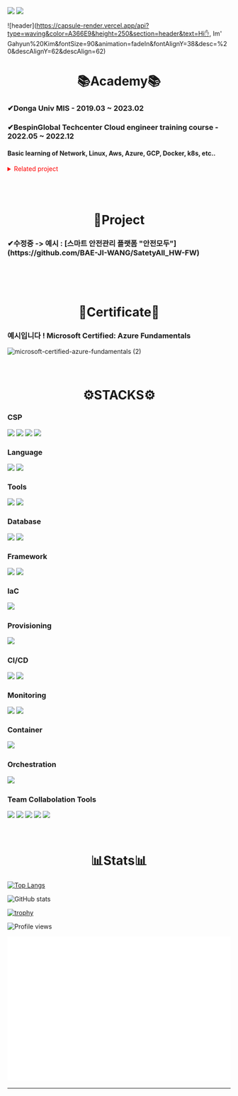 
<!-- [<img src='https://img.shields.io/badge/gaya9912@gmail.com-EA4335?style=for-the-badge&logo=Gmail&logoColor=white' alt='gmail' height='30'>](gaya9912@gmail.com)
[<img src='https://img.shields.io/badge/Gahyun Kim-0A66C2?style=for-the-badge&logo=LinkedIn&logoColor=white' alt='linkedin' height='30'>](https://www.linkedin.com/in/gahyun-kim-425393262/)   -->

<a href="mailto:gaya9912@gmail.com"><img src="https://img.shields.io/badge/gaya9912@gmail.com-EA4335?style=for-the-badge&logo=Gmail&logoColor=white"></a>
<a href="https://www.linkedin.com/in/gahyun-kim-425393262/"><img src="https://img.shields.io/badge/Gahyun Kim-0A66C2?style=for-the-badge&logo=LinkedIn&logoColor=white"></a>

![header](https://capsule-render.vercel.app/api?type=waving&color=A366E9&height=250&section=header&text=Hi✋, Im' Gahyun%20Kim&fontSize=90&animation=fadeIn&fontAlignY=38&desc=%20&descAlignY=62&descAlign=62)

<div align=center><h1>📚Academy📚</h1></div>
<h3>✔Donga Univ MIS - 2019.03 ~ 2023.02</h3> 

<h3>✔BespinGlobal Techcenter Cloud engineer training course - 2022.05 ~ 2022.12</h3> 
<h4>Basic learning of Network, Linux, Aws, Azure, GCP, Docker, k8s, etc..</h4>
<details>
  <summary style="color:red">Related project</summary>
  <div markdown="1">
    <h4><a href="https://github.com/BAE-JI-WANG/AWS3_3Tier">Spring petclinic 3Tier</a>(AWS 3TIer)</h4>
  </div>
  <div markdown="1">
    <h4><a href="https://github.com/BAE-JI-WANG/btc_AWeSomeFinal">EKS environment website using open source to reduce costs</a>(AWS EKS Cluster)</h4>
  </div>
</details>
<br/><br/><br/>

<div align=center><h1>🔗Project</h1></div>
<h3>✔수정중 -> 예시 : [스마트 안전관리 플랫폼 "안전모두"] (https://github.com/BAE-JI-WANG/SatetyAll_HW-FW)</h3> 
<br/> <br/> <br/>

<div align=center><h1>📜Certificate📜</h1></div>
<h3>예시입니다 ! Microsoft Certified: Azure Fundamentals</h3> 

![microsoft-certified-azure-fundamentals (2)](https://user-images.githubusercontent.com/59479926/200098689-3f259eab-bb40-4d0e-9461-2e01c57e6208.png)
<br/> <br/> <br/>

<div align=center><h1>⚙STACKS⚙</h1></div>

### CSP

<img src="https://img.shields.io/badge/Amazon AWS-232F3E?style=for-the-badge&logo=Amazon AWS&logoColor=white"> <!--aws-->
<img src="https://img.shields.io/badge/Microsoft Azure-0078D4?style=for-the-badge&logo=Microsoft Azure&logoColor=white"> <!--azure-->
<img src="https://img.shields.io/badge/GCP-4285F4?style=for-the-badge&logo=Google Cloud&logoColor=white"> <!--GCP-->
<img src="https://img.shields.io/badge/NAVER CLOUD PLATFORM-03C75A?style=for-the-badge&logo=Naver&logoColor=white">

### Language

<img src="https://img.shields.io/badge/JAVA-6DB33F?style=for-the-badge&logo=java&logoColor=white">  <!--자바-->
<img src="https://img.shields.io/badge/R-75AADB?style=for-the-badge&logo=RStudio&logoColor=white">  <!--R-->

### Tools

<img src="https://img.shields.io/badge/Visual Studio Code-007ACC?style=for-the-badge&logo=Visual Studio Code&logoColor=white"> <!--vscode-->
<img src="https://img.shields.io/badge/Tableau-E97627?style=for-the-badge&logo=Tableau&logoColor=white"> <!--타블로-->

### Database

<img src="https://img.shields.io/badge/oracle-F80000?style=for-the-badge&logo=oracle&logoColor=white">  <!--oracle-->
<img src="https://img.shields.io/badge/mysql-4479A1?style=for-the-badge&logo=mysql&logoColor=white">  <!--mysql-->

### Framework

<img src="https://img.shields.io/badge/apache tomcat-F8DC75?style=for-the-badge&logo=apachetomcat&logoColor=white"> <!--apachetomcat--> 
<img src="https://img.shields.io/badge/Spring-6DB33F?style=for-the-badge&logo=Spring&logoColor=white">  <!--spring-->

### IaC
<img src="https://img.shields.io/badge/Terraform-7B42BC?style=for-the-badge&logo=Terraform&logoColor=white">  <!--terraform-->

### Provisioning
<img src="https://img.shields.io/badge/Ansible-EE0000?style=for-the-badge&logo=Ansible&logoColor=white">  <!--ansible-->

### CI/CD
<img src="https://img.shields.io/badge/Jenkins-D24939?style=for-the-badge&logo=Jenkins&logoColor=white">  <!--jenkins-->
<img src="https://img.shields.io/badge/ArgoCD-EF7B4D?style=for-the-badge&logo=Argo&logoColor=white">  <!--argocd-->

### Monitoring
<img src="https://img.shields.io/badge/Prometheus-E6522C?style=for-the-badge&logo=Prometheus&logoColor=white">  <!--Prometheus-->
<img src="https://img.shields.io/badge/Grafana-F46800?style=for-the-badge&logo=Grafana&logoColor=white">  <!--Grafana-->

### Container
<img src="https://img.shields.io/badge/Docker-2496ED?style=for-the-badge&logo=Docker&logoColor=white">  <!--Docker-->

### Orchestration
<img src="https://img.shields.io/badge/Kubernetes-326CE5?style=for-the-badge&logo=Kubernetes&logoColor=white">  <!--k8s-->

### Team Collabolation Tools
<img src="https://img.shields.io/badge/Git-F05032?style=for-the-badge&logo=Git&logoColor=white"> <img src="https://img.shields.io/badge/Notion-000000?style=for-the-badge&logo=Notion&logoColor=white"> <img src="https://img.shields.io/badge/Slack-4A154B?style=for-the-badge&logo=Slack&logoColor=white"> <img src="https://img.shields.io/badge/drawio-000000?style=for-the-badge&logo=drawio&logoColor=white"> <img src="https://img.shields.io/badge/Slack-4A154B?style=for-the-badge&logo=Slack&logoColor=white">
<br/><br/><br/>

<div align=center><h1>📊Stats📊</h1></div>

[![Top Langs](https://github-readme-stats.vercel.app/api/top-langs/?username=GayaKim)](https://github.com/anuraghazra/github-readme-stats)

![GitHub stats](https://github-readme-stats.vercel.app/api?username=GayaKim&show_icons=true)  

[![trophy](https://github-profile-trophy.vercel.app/?username=GayaKim&title=MultiLanguage,Commit&theme=dracula)](https://github.com/ryo-ma/github-profile-trophy)


![Profile views](https://gpvc.arturio.dev/GayaKim)  

![Metrics](/github-metrics.svg)

----
